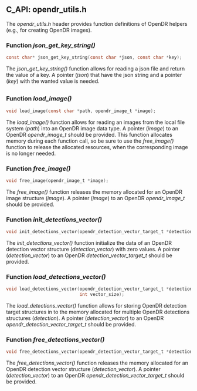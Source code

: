 ## C_API: opendr_utils.h


The *opendr_utils.h* header provides function definitions of OpenDR helpers (e.g., for creating OpenDR images).

### Function *json_get_key_string()*
```C
const char* json_get_key_string(const char *json, const char *key);
```
The *json_get_key_string()* function allows for reading a json file and return the value of a key.
A pointer (*json*) that have the json string and a pointer (*key*) with the wanted value is needed.

##

### Function *load_image()*
```C
void load_image(const char *path, opendr_image_t *image);
```
The *load_image()* function allows for reading an images from the local file system (*path*) into an OpenDR image data type.
A pointer (*image*) to an OpenDR *opendr_image_t* should be provided.
This function allocates memory during each function call, so be sure to use the *free_image()* function to release the allocated resources, when the corresponding image is no longer needed.

### Function *free_image()*
```C
void free_image(opendr_image_t *image);
```
The *free_image()* function releases the memory allocated for an OpenDR image structure (*image*).
A pointer (*image*) to an OpenDR *opendr_image_t* should be provided.

### Function *init_detections_vector()*
```C
void init_detections_vector(opendr_detection_vector_target_t *detection_vector);
```
The *init_detections_vector()* function initialize the data of an OpenDR detection vector structure (*detection_vector*) with zero values.
A pointer (*detection_vector*) to an OpenDR *detection_vector_target_t* should be provided.

### Function *load_detections_vector()*
```C
void load_detections_vector(opendr_detection_vector_target_t *detection_vector, opendr_detection_target_t *detection,
                            int vector_size);
```
The *load_detections_vector()* function allows for storing OpenDR detection target structures in to the memory allocated for multiple OpenDR detections structures (*detection*).
A pointer (*detection_vector*) to an OpenDR *opendr_detection_vector_target_t* should be provided.

### Function *free_detections_vector()*
```C
void free_detections_vector(opendr_detection_vector_target_t *detection_vector);
```
The *free_detections_vector()* function releases the memory allocated for an OpenDR detection vector structure (*detection_vector*).
A pointer (*detection_vector*) to an OpenDR *opendr_detection_vector_target_t* should be provided.
